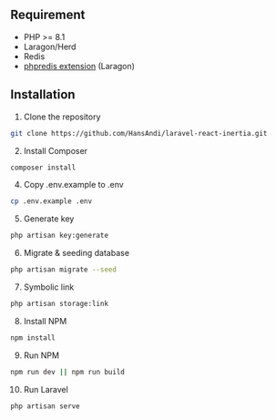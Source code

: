 ## Requirement 
- PHP >= 8.1
- Laragon/Herd
- Redis
- [phpredis extension](https://dev.to/dendihandian/installing-php-redis-extension-on-laragon-2mp3) (Laragon)

## Installation
1. Clone the repository
```bash
git clone https://github.com/HansAndi/laravel-react-inertia.git
```
2. Install Composer
```bash
composer install
```
4. Copy .env.example to .env
```bash
cp .env.example .env
```
5. Generate key
```bash
php artisan key:generate
```
6. Migrate & seeding database
```bash
php artisan migrate --seed
```
7. Symbolic link
```bash
php artisan storage:link
```
8. Install NPM
```bash
npm install
```
9. Run NPM
```bash
npm run dev || npm run build
```
10. Run Laravel
```bash
php artisan serve
```
